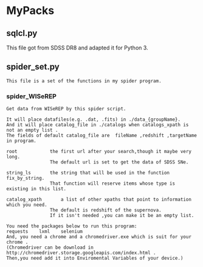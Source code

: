 # MyPacks
## sqlcl.py
This file got from SDSS DR8 and adapted it for Python 3.
## spider\_set.py
    This file is a set of the functions in my spider program.
### spider\_WISeREP
	Get data from WISeREP by this spider script.

	It will place datafiles(e.g. .dat, .fits) in ./data_{groupName}.
	And it will place catalog_file in ./catalogs when catalogs_xpath is not an empty list .
	The fields of default catalog_file are 	fileName ,redshift ,targetName in program.

	root			the first url after your search,though it maybe very long.
					The default url is set to get the data of SDSS SNe. 
	
	string_ls		the string that will be used in the function fix_by_string.
					That function will reserve items whose type is existing in this list.

	catalog_xpath		a list of other xpaths that point to information which you need.
					The default is redshift of the supernova.
					If it isn't needed ,you can make it be an empty list.

	You need the packages below to run this program:
	requests    lxml    selenium
	And, you need a chrome and a chromedriver.exe which is suit for your chrome .
	(Chromedriver can be download in http://chromedriver.storage.googleapis.com/index.html .
	Then,you need add it into Enviromental Variables of your device.)
